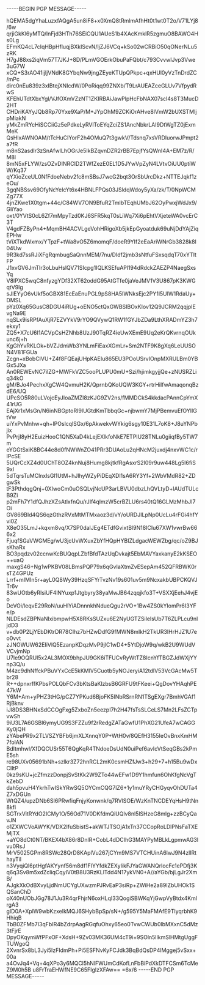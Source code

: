 -----BEGIN PGP MESSAGE-----

hQEMA5dgYhaLuzxfAQgA5un8iF8+x0XmQ8tRmlmAfhHt0t1wt0T2o/V71LYj8/6w
qrjiGkKl6yMTQ/lnFjd3HTh76SEiCQU1AUeS1b4XAcKmklR5zgmuO8BAWO4Hs0Lg
EFmKQ4cL7cIqHBpHfluqjBXkIScvN/ljZJ6VCq+kSo02wCRBiO50qONerNLu5zRK
H7gJ88xs2iqVm57T7JKJ+8D/PLmVGOErkObuPaFQbt/c793CvvwlJvp3Vwe3uG7W
xCQ+S3rAO41ijIjVNdK8GYbqNw9jngZEyeKTUpQPkpc+qxHUl0yVzTnDrdZC/mPc
dirc0nEu839z3xIBtejXNIcdW/0PoRiqq99ZNXb/T9LrAUEAZceGLUv7VfpydRwS
KFEhUTdtXbxYgl/VJfOXmVZzNT1ZKIRBAiJawPlpHcFbNAX07scl4s8T3MucD2HT
CHDriKAYyJQb8Rp70Yxe9XaP/M+JYpOhM9ZCKiOrAHve8lVmW2bUXSTMIjpMiakN
yMkZmRYcHiSCCiiGz5ePdkeLyRVlToEYqZciZS1AncNbkrLAI9DtWgTZ0jExmMeK
QsHlxAWNOAM/tTcHuCIYorF2h4OMuQ7t3gwkV/Tdsnq7xsVRDIuorwJPmpt2a7fR
m8nS2asdlr3zSnAfwILhOGrJe5IkBZqvnDZR2rBB7EpjfYsQWnI4A+EM7z/R/M8l
8mN5xFLYW/zsOZvDINRCID2TWfZezE0EL1D5JYwVpZyN4LVtvOiUU0ptiWW/Kq37
qYXioZceUL0NfFdoeNebv2fc8mSBsJ7wcG2bqt3OrSbUrcDkz+NTTEJqkf1zeOu/
3gqNBSsv69OfyNcYeIcYt6x4HBNLFPQs03JSldqWdoy5yXa/zk/T/0NpWCMZg77X
4jnZKwe1X0tgm+44c/C84WV7ON9BfuR2TmlbTEqhUMbJ62OyPwxjWdJx9/GliYao
oxt/0YVtS0cL6Zf7mMpyTzd0KJ6SFR5kqT0sLiWq7Xi6pEhtVXjeteWA0vcErC3T
V4gdFZByPn4+MqmBH4ACVLgeVohHRigoXb5jkEpGyoatduk69uNjDdYAjZiqEPHw
tViXTkdWxmx/YTpzF+tWa8vO5Z6momqF/doeR9YIf2eEaAriWNrGb3828k8l04Uw
9R3kd7ssRJiXFgRqmbugSaQnnMEM/7nu/DIdf2jmb3sNtfuFSxsqdqT70xYTltFP
J1xvGV6JmTlr3oLbuHslQV71SIcpg1IQLKSEfuAPl194dRdckZAEZP4NaegSxsYq
V8lPXC5wqC8nfyzgYDf32XT62oddG95AtGTfe0jaVeJMV1V3U867pK3KWGqtV9Ig
sJlEYyO6vUkf5oGBX81EcEaEnuPGL9pS8HA5IWNksEjc2PY1l5UIW1RdaUy+DMSL
pYz0Xq65GusC8DGU4iRUg+oENO5ctQxGWBSIBOxKIov12Q9JCRM2qqjplEvgNa9E
nqSLx9isRPfAuXjR7EZVYkV9rYO9QVywQ1RW1fGYJbZDa9LthXRADmYZ3h7ekxy1
ZQ5+X7cU6I1ACVpCsHZNhb8UzJ90TqRZ4ieUwXEmE9Uq2eKrQKvrnqOUkunc6j+h
KgGhYvRKLOk+bVZJdmWb3YNLmFiEaxXGmLr+Sm2NTF9K8gXq6LeUUSON4V81FGUa
Zcgn+xBobCIVU+Z4f8FQEajUHpKAEIu865EU3POoUSrvIOnpMXRULBm0YBGx5JXa
An0REWEvNC7ilZG+MWFkVZC5ooPLUPU0mU+Szi/hjimkgyjjQe+zNUSRZLiq34kO
gM/BJo4PechxXgCW4QvmuH2K/QprnbQKoUQW3KGY+rtrHiIfwAmaqonqBzdE6/UQ
UPcSO5R80uLVojcEyJIoaZMZl8zKJG9ZV2ns/fMMDCkS4kkdacPAnnCpYmX41rUG
EAjXr1xMsGn/N6inNBGptoRI9IUGtdKmTbbqGc+njbwmY7MjPBemvuEfOYlIGtVw
uiYxPvMnhw+qh+lPOslcqlSGx/6pAkwekvWYkig6sgy10E31L7oK8+J8uYNPbjix
PvPrjI8yH2EuizHooC1QN5XaD4kLejEXlkfoNkE7ETPIU28TNLu0giiqfBy5TW7m
eYGGtSxiK8BC44e8d0fNWWnZO41PRr3DUAoLu2qHNcM2juxdj4nxvWC1c/rIPcSE
5UQrCcXZ4d0UChT8OZ4knNuj8Humg8kjtkfRgAsxrS2I09r9uw448Lg5I6fiS9xI
5dTqrsTuMClnxlsGl1UtM+hJlhyWZyPiDEqXDl1sA6RY3Yf+2WbVMdR82+ZDgwSk
tF3PthdqgQnj+0XIwoCm0uOSQLvjNcUP3arLBVU0dbzLhQVLtyD+lAUdTULcB9Zi
p2mFh7Y1dfQJhzXZsAtlxfnQu/rJIf4qlmzW5crBZLU6rs40tQ16GLMzMhbJI7Oi
GV869BId4QS6qzGthzRVxMtMTMxaoz3d/vY/oURDJILpNp0UcLu4rFGi4hfYvi0Z
X8eO35LmJ+kqxm8vq/X7SP0daIJEg4ETdfGvixtBl9N18ICIu67XW1vwrBw666x2
FjuqfSGaVWGMEg/wU3jcUvWXuxZbYfHQpHYBIZLdgacWEWZbg/qc/oZ9BJsKhaRx
BO3pqdzv02ccnwKcBUQqpLZbfBfdTAzUqDvkajt5EbMAVYaxkanyE2kKSEO++uaQ
maxgS46+Ng1wPKBV08LBmsPQP79x6qGvIaXtmZvESepAm452QFRBWK0rsTZ4GPUz
Lrrf+mIMIn5r+ayL0Q8Wy39HzqSFYrTvzNv19s601uv5m9NcxakbUBPCKQVJTr6v
83wUOtb6yRIsiUF4lNYuxp1Jtgbyry38yaMwJB64zqqjkfo3T+VSXXjEehJ4vjEo
DcVOi/leqvE29RoN/uuHlYiADnnnkhNdueQgu2rVO+1Bw4ZS0kYlomPr6I3YFe/p
NLDEsdZBPNaNlxibmpwH5X8RKsSUZxu6E2NyUGTZSilelsUb7T6ZLPLcu9nljdD3
v+db0P2LjYEbDKtrDR78CIhz7bHZwDdfG9fMWN8mIkH2TkUR3IHrHJZ1U7eo0vvt
zJNOWUW62EIiVlQ5EzanpKDqzMvP9jlC1wD4+5YtDjoW9q/wkB2U9WUdVVCvjmNp
U7le9OQRUl5x2AL3MOX9bhpJU9GK6iTFUCvRyWtTZ8IcnYfTBGZJdWXjYYnp3Q/u
M4zc9dhNffckPBuVYxCcE5kKMlV5Cuotb5yNOJeryiA12tdlV53VcGAcMw5Tbr28
R++dpnxrffKPbsPOLQbFCv3bKtsBaKlzbsB6GRFU9tFKeei+QgDovYHAqhPE47kW
Y6M+Am+yPHZ3tHG/pCZ7YPKud6BjoFK5INbRSrnRN1TSgEXgr7BmhVGAf1RjBknv
iJl8DS3BHNxSdCCOgFxg5ZxboZn5eezpI7h2H47fsTsSLCeLS7Mn2LFsZCTpvwSh
9iU3L7A6GSBl6ymyUG9S3FZZu9f2rRedgZATaGwfU1PhXG21UfeA7wCAGGKy0jQH
zYAbePR9x2TLVSZYBFb6jmXLXnnqY0P+WtH0v/8QEfH3155IeOvBnxKmHM7folAN
BdItmhwl/XfDQCUSr55T6QgKqR4TNdoeDsUdN0uiPef6avIcVtSeqGBs2kPmE5sh
re98UXv05691bNh+szlkr3Z72hnRCL2mK0csmHZfJw3+h29+7+h15Bu9wDxCIltP
0kz9sKU+jcZfmzzDonpjSvStKk2W9ZTo44wEFw1D9Y1hmfun6OhKfgNcVgTkZebD
dah5pvuH4YkrhTwISkYRwSQ5OYCmCQG7lZ6+1y1muYRyCHGyqvOhDUTa4Z7xDGUn
WtQZ4/upzDNb6SI6PRwfiqFnjyKonwnk/q7RVlSOE/WzKnTNCDEYqHsH9tNn8kfi
SGTrxVitRYdO2ICMy1O/56Od71V0DKfdmQiUQlv8nl5lSHzeG8mlg+zzBCyQavJN
o1ZXWCVoAWYK/VDX2IfuSbistS+akWTJTSOjA1xTn37CCopRoLDlPNsFaTXEMjTX
+aYO8dCt0NT/BKEX4bX86r8DnlR+CobL4dDCIhG3MAYPyMBLkLgpmwAG3lvu0RsJ
MrV5025GPm8RSWc28QrD8KAplVu267jCYm9MS7VTCHUinA6lwJ9N4zlIRthayTil
n3VyqiQl6ptHgfAKYynf56m8df1FlYYfdkZEXyIikFJYaGWANQrlocFc1ePDfj3K
q6q3Sv8m5xdZcliqCqyIV0tB8U3RzKLlTdd4N17ykVN0+A//aYGb/bjLgJr2XmB/
AJgkXkOdBXvyLjdNmUCYgUXwzmPJRvEaP3siRp+ZWiHe2a89lZbUHOk1SQSanChD
oX40nUObJGg78J1Ju3R4qrFhjrN6oxHLqI33QogiSBWKqYjGwpVyBtdx4KmlrgA3
gID0A+XplW9wbKzxeIkMQJ6SHybBpSp/sN+/g595Y5MaFMAfE9TlyqrbhK9HhiqB
TbB0ZFMb7I3qFbIR4bZdrpAagRGqfuOhxy65eo0TvwCWUb0lbMXxnC5dMz3tFjrE
DpyOKqymWfPFxOF+XdsH+9Zv03MK36UM4cT9i+9SOln5lIkmSlHMtgUggFTUWgoQ
2XvnrSx8bL3Jyi5IzFIdmPh+Pi5ESFNvKyFCJdk3BqBdQsDP4lMggej5vSxx+00a
a4OvJq4+Vq+4qXPo3y6MQCl5hNlFWUmCdKofLnFbBiPdXkDTFCSm6TcMeZ9M0h5B
u8FrTraEHWfNE9C65FIglzXFAw==
=6x/6
-----END PGP MESSAGE-----
